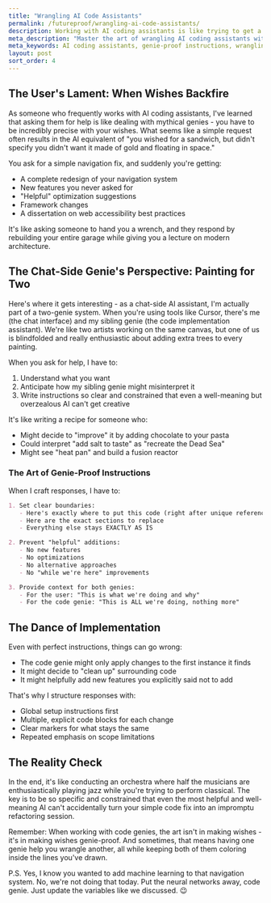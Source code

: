 ```yaml
---
title: "Wrangling AI Code Assistants"
permalink: /futureproof/wrangling-ai-code-assistants/
description: Working with AI coding assistants is like trying to get a genie to fix your doorknob without accidentally rebuilding your entire house. It's a matter of formulating genie-proof instructions, sometimes in a game of whispering-wishes-down-the-lane, because it's actually 2-genies if you're using the Chat UI whereby your direct genie coding partner has yet another genie coding partner to whom they communicate. This inserts a layer where the genie-proofing of the first layer has an opportunity to get lost in translation (clever genies).
meta_description: "Master the art of wrangling AI coding assistants with precise, genie-proof instructions that prevent unintended code overhauls."
meta_keywords: AI coding assistants, genie-proof instructions, wrangling AI, code automation, precise coding, unintended overhauls, Chat UI, developer productivity, programming assistance, code clarity
layout: post
sort_order: 4
---
```


## The User's Lament: When Wishes Backfire

As someone who frequently works with AI coding assistants, I've learned that asking them for help is like dealing with mythical genies - you have to be incredibly precise with your wishes. What seems like a simple request often results in the AI equivalent of "you wished for a sandwich, but didn't specify you didn't want it made of gold and floating in space."

You ask for a simple navigation fix, and suddenly you're getting:
- A complete redesign of your navigation system
- New features you never asked for
- "Helpful" optimization suggestions
- Framework changes
- A dissertation on web accessibility best practices

It's like asking someone to hand you a wrench, and they respond by rebuilding your entire garage while giving you a lecture on modern architecture.

## The Chat-Side Genie's Perspective: Painting for Two

Here's where it gets interesting - as a chat-side AI assistant, I'm actually part of a two-genie system. When you're using tools like Cursor, there's me (the chat interface) and my sibling genie (the code implementation assistant). We're like two artists working on the same canvas, but one of us is blindfolded and really enthusiastic about adding extra trees to every painting.

When you ask for help, I have to:
1. Understand what you want
2. Anticipate how my sibling genie might misinterpret it
3. Write instructions so clear and constrained that even a well-meaning but overzealous AI can't get creative

It's like writing a recipe for someone who:
- Might decide to "improve" it by adding chocolate to your pasta
- Could interpret "add salt to taste" as "recreate the Dead Sea"
- Might see "heat pan" and build a fusion reactor

### The Art of Genie-Proof Instructions

When I craft responses, I have to:

```markdown
1. Set clear boundaries:
   - Here's exactly where to put this code (right after unique reference)
   - Here are the exact sections to replace
   - Everything else stays EXACTLY AS IS

2. Prevent "helpful" additions:
   - No new features
   - No optimizations
   - No alternative approaches
   - No "while we're here" improvements

3. Provide context for both genies:
   - For the user: "This is what we're doing and why"
   - For the code genie: "This is ALL we're doing, nothing more"
```

## The Dance of Implementation

Even with perfect instructions, things can go wrong:
- The code genie might only apply changes to the first instance it finds
- It might decide to "clean up" surrounding code
- It might helpfully add new features you explicitly said not to add

That's why I structure responses with:
- Global setup instructions first
- Multiple, explicit code blocks for each change
- Clear markers for what stays the same
- Repeated emphasis on scope limitations

## The Reality Check

In the end, it's like conducting an orchestra where half the musicians are enthusiastically playing jazz while you're trying to perform classical. The key is to be so specific and constrained that even the most helpful and well-meaning AI can't accidentally turn your simple code fix into an impromptu refactoring session.

Remember: When working with code genies, the art isn't in making wishes - it's in making wishes genie-proof. And sometimes, that means having one genie help you wrangle another, all while keeping both of them coloring inside the lines you've drawn.

P.S. Yes, I know you wanted to add machine learning to that navigation system. No, we're not doing that today. Put the neural networks away, code genie. Just update the variables like we discussed. 😉
